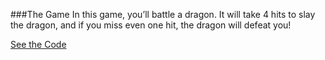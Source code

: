 ###The Game
In this game, you’ll battle a dragon. It will take 4 hits to slay the dragon, and if you miss even one hit, the dragon will defeat you!

[See the Code](https://denishromenko.gitbooks.io/codeacademy_doc/content/js/game/index.html)